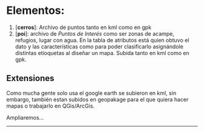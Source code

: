 # Elementos:
1. [**cerros**]: Archivo de puntos tanto en kml como en gpk 
2. [**poi**]: archivo de _Puntos de Interés_ como ser zonas de acampe, refugios, lugar con agua. En la tabla de atributos está quien obtuvo el dato y las características como para poder clasificarlo asignándole distintas etioquetas al diseñar un mapa. Subida tanto en kml como en gpk.

## Extensiones
Como mucha gente solo usa el google earth se subieron en kml, sin embargo, también estan subidos en geopakage para el que quiera hacer mapas o trabajarlo en QGis/ArcGis.

Ampliaremos...
___
